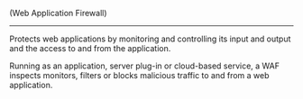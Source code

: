(Web Application Firewall)
___
Protects web applications by monitoring and controlling its input and output and the access to and from the application.

Running as an application, server plug-in or cloud-based service, a WAF inspects monitors, filters or blocks malicious traffic to and from a web application.
